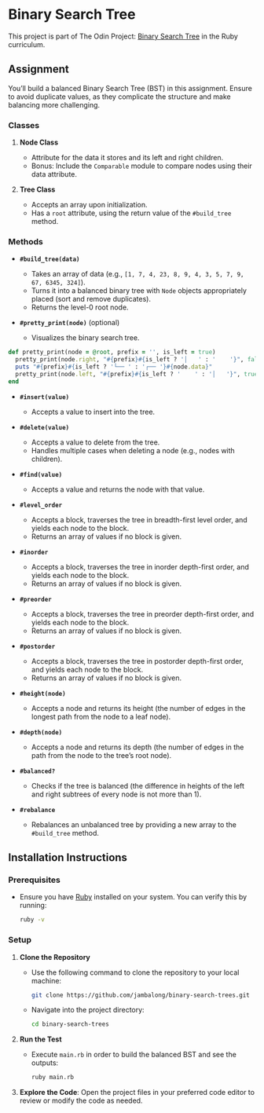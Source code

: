 # Binary Search Tree

This project is part of The Odin Project: [Binary Search Tree](https://www.theodinproject.com/lessons/ruby-binary-search-tree) in the Ruby curriculum.

## Assignment

You’ll build a balanced Binary Search Tree (BST) in this assignment. Ensure to avoid duplicate values, as they complicate the structure and make balancing more challenging.

### Classes

1. **Node Class**
   - Attribute for the data it stores and its left and right children.
   - Bonus: Include the `Comparable` module to compare nodes using their data attribute.

2. **Tree Class**
   - Accepts an array upon initialization.
   - Has a `root` attribute, using the return value of the `#build_tree` method.

### Methods

- **`#build_tree(data)`**
  - Takes an array of data (e.g., `[1, 7, 4, 23, 8, 9, 4, 3, 5, 7, 9, 67, 6345, 324]`).
  - Turns it into a balanced binary tree with `Node` objects appropriately placed (sort and remove duplicates).
  - Returns the level-0 root node.

- **`#pretty_print(node)`** (optional)
  - Visualizes the binary search tree.

```ruby
def pretty_print(node = @root, prefix = '', is_left = true)
  pretty_print(node.right, "#{prefix}#{is_left ? '│   ' : '    '}", false) if node.right
  puts "#{prefix}#{is_left ? '└── ' : '┌── '}#{node.data}"
  pretty_print(node.left, "#{prefix}#{is_left ? '    ' : '│   '}", true) if node.left
end
```

- **`#insert(value)`**
  - Accepts a value to insert into the tree.

- **`#delete(value)`**
  - Accepts a value to delete from the tree.
  - Handles multiple cases when deleting a node (e.g., nodes with children).

- **`#find(value)`**
  - Accepts a value and returns the node with that value.

- **`#level_order`**
  - Accepts a block, traverses the tree in breadth-first level order, and yields each node to the block.
  - Returns an array of values if no block is given.

- **`#inorder`**
  - Accepts a block, traverses the tree in inorder depth-first order, and yields each node to the block.
  - Returns an array of values if no block is given.

- **`#preorder`**
  - Accepts a block, traverses the tree in preorder depth-first order, and yields each node to the block.
  - Returns an array of values if no block is given.

- **`#postorder`**
  - Accepts a block, traverses the tree in postorder depth-first order, and yields each node to the block.
  - Returns an array of values if no block is given.

- **`#height(node)`**
  - Accepts a node and returns its height (the number of edges in the longest path from the node to a leaf node).

- **`#depth(node)`**
  - Accepts a node and returns its depth (the number of edges in the path from the node to the tree’s root node).

- **`#balanced?`**
  - Checks if the tree is balanced (the difference in heights of the left and right subtrees of every node is not more than 1).

- **`#rebalance`**
  - Rebalances an unbalanced tree by providing a new array to the `#build_tree` method.

## Installation Instructions

### Prerequisites

- Ensure you have [Ruby](https://www.ruby-lang.org/en/documentation/installation/) installed on your system. You can verify this by running:
  ```bash
  ruby -v
  ```

### Setup

1. **Clone the Repository**
   - Use the following command to clone the repository to your local machine:
     ```bash
     git clone https://github.com/jambalong/binary-search-trees.git
     ```
   - Navigate into the project directory:
     ```bash
     cd binary-search-trees
     ```
2. **Run the Test**
   - Execute `main.rb` in order to build the balanced BST and see the outputs:
     ```bash
     ruby main.rb
     ```
     
3. **Explore the Code**: Open the project files in your preferred code editor to review or modify the code as needed.

